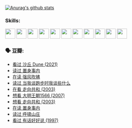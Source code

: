 
[![Anurag's github stats](https://github-readme-stats.vercel.app/api?username=w940853815)](https://github.com/anuraghazra/github-readme-stats)

### Skills:

<code><img height="32" src="https://cdn.jsdelivr.net/npm/simple-icons@v5/icons/python.svg"></code>
<code><img height="32" src="https://cdn.jsdelivr.net/npm/simple-icons@v5/icons/javascript.svg"></code>
<code><img height="32" src="https://cdn.jsdelivr.net/npm/simple-icons@v5/icons/django.svg"></code>
<code><img height="32" src="https://cdn.jsdelivr.net/npm/simple-icons@v5/icons/flask.svg"></code>
<code><img height="32" src="https://cdn.jsdelivr.net/npm/simple-icons@v5/icons/vuetify.svg"></code>
<code><img height="32" src="https://cdn.jsdelivr.net/npm/simple-icons@v5/icons/git.svg"></code>
<code><img height="32" src="https://cdn.jsdelivr.net/npm/simple-icons@v5/icons/docker.svg"></code>
<code><img height="32" src="https://cdn.jsdelivr.net/npm/simple-icons@v5/icons/postgresql.svg"></code>
<code><img height="32" src="https://cdn.jsdelivr.net/npm/simple-icons@v5/icons/elasticsearch.svg"></code>
<code><img height="32" src="https://cdn.jsdelivr.net/npm/simple-icons@v5/icons/macos.svg"></code>
<code><img height="32" src="https://cdn.jsdelivr.net/npm/simple-icons@v5/icons/linux.svg"></code>

### 🗣 豆瓣:

<!-- DOUBAN-ACTIVITIES:START -->
- [看过 沙丘 Dune‎ (2021)](https://www.douban.com/people/136069238/status/3726869471/?_i=42387025)
- [读过 置身事内](https://www.douban.com/people/136069238/status/3726223867/?_i=42387025)
- [在读 强风吹拂](https://www.douban.com/people/136069238/status/3725395475/?_i=42387025)
- [读过 当我谈跑步时我谈些什么](https://www.douban.com/people/136069238/status/3715422296/?_i=42387025)
- [在看 走向共和‎ (2003)](https://www.douban.com/people/136069238/status/3711470443/?_i=42387025)
- [想看 大明王朝1566‎ (2007)](https://www.douban.com/people/136069238/status/3710980213/?_i=42387025)
- [想看 走向共和‎ (2003)](https://www.douban.com/people/136069238/status/3710980002/?_i=42387025)
- [在读 置身事内](https://www.douban.com/people/136069238/status/3710472151/?_i=42387025)
- [读过 呼啸山庄](https://www.douban.com/people/136069238/status/3710470617/?_i=42387025)
- [看过 有话好好说‎ (1997)](https://www.douban.com/people/136069238/status/3709833172/?_i=42387025)
<!-- DOUBAN-ACTIVITIES:END -->
<!--
**w940853815/w940853815** is a ✨ _special_ ✨ repository because its `README.md` (this file) appears on your GitHub profile.

Here are some ideas to get you started:

- 🔭 I’m currently working on ...
- 🌱 I’m currently learning ...
- 👯 I’m looking to collaborate on ...
- 🤔 I’m looking for help with ...
- 💬 Ask me about ...
- 📫 How to reach me: ...
- 😄 Pronouns: ...
- ⚡ Fun fact: ...
-->
